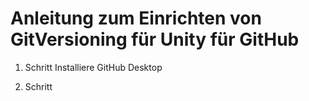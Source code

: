 # Anleitung zum Einrichten von GitVersioning für Unity für GitHub

1. Schritt
  Installiere GitHub Desktop
 
2. Schritt
